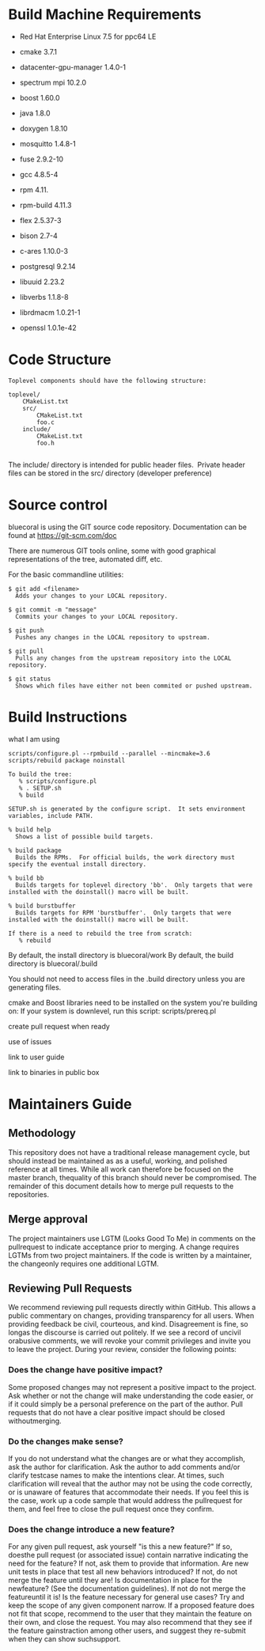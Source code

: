 # Build Machine Requirements
- Red Hat Enterprise Linux 7.5 for ppc64 LE
- cmake 3.7.1
- datacenter-gpu-manager 1.4.0-1
- spectrum mpi 10.2.0
- boost 1.60.0
- java 1.8.0
- doxygen 1.8.10
- mosquitto 1.4.8-1
- fuse 2.9.2-10
- gcc 4.8.5-4
- rpm 4.11.
- rpm-build 4.11.3
- flex 2.5.37-3
- bison 2.7-4
- c-ares 1.10.0-3
- postgresql 9.2.14
- libuuid 2.23.2
- libverbs 1.1.8-8
- librdmacm 1.0.21-1

- openssl 1.0.1e-42

# Code Structure
```
Toplevel components should have the following structure:

toplevel/
    CMakeList.txt
    src/
        CMakeList.txt
        foo.c
    include/
        CMakeList.txt
        foo.h
  
```
The include/ directory is intended for public header files.  Private header files can be stored in the src/ directory (developer preference)

# Source control

bluecoral is using the GIT source code repository.  Documentation can be found at https://git-scm.com/doc

There are numerous GIT tools online, some with good graphical representations of the tree, automated diff, etc.  

For the basic commandline utilities:
```
$ git add <filename>
  Adds your changes to your LOCAL repository.  

$ git commit -m "message"
  Commits your changes to your LOCAL repository. 

$ git push
  Pushes any changes in the LOCAL repository to upstream. 

$ git pull
  Pulls any changes from the upstream repository into the LOCAL repository.

$ git status
  Shows which files have either not been commited or pushed upstream.
```

# Build Instructions

what I am using
```
scripts/configure.pl --rpmbuild --parallel --mincmake=3.6
scripts/rebuild package noinstall
```
```
To build the tree:
   % scripts/configure.pl
   % . SETUP.sh
   % build

SETUP.sh is generated by the configure script.  It sets environment variables, include PATH.

% build help
  Shows a list of possible build targets.

% build package
  Builds the RPMs.  For official builds, the work directory must specify the eventual install directory.  

% build bb
  Builds targets for toplevel directory 'bb'.  Only targets that were installed with the doinstall() macro will be built.  

% build burstbuffer
  Builds targets for RPM 'burstbuffer'.  Only targets that were installed with the doinstall() macro will be built.  

If there is a need to rebuild the tree from scratch:
   % rebuild

```
By default, the install directory is bluecoral/work
By default, the build directory is bluecoral/.build

You should not need to access files in the .build directory unless you are generating files.

cmake and Boost libraries need to be installed on the system you're building on:
      If your system is downlevel, run this script:
           scripts/prereq.pl 


create pull request when ready

use of issues

link to user guide

link to binaries in public box

# Maintainers Guide

## Methodology
This repository does not have a traditional release management cycle, but should instead be maintained as as a useful, working, and polished reference at all times. While all work can therefore be focused on the master branch, thequality of this branch should never be compromised.
The remainder of this document details how to merge pull requests to the repositories.
## Merge approval
The project maintainers use LGTM (Looks Good To Me) in comments on the pullrequest to indicate acceptance prior to merging. A change requires LGTMs from two project maintainers. If the code is written by a maintainer, the changeonly requires one additional LGTM.
## Reviewing Pull Requests
We recommend reviewing pull requests directly within GitHub. This allows a public commentary on changes, providing transparency for all users. When providing feedback be civil, courteous, and kind. Disagreement is fine, so longas the discourse is carried out politely. If we see a record of uncivil orabusive comments, we will revoke your commit privileges and invite you to leave the project.
During your review, consider the following points:
### Does the change have positive impact?
Some proposed changes may not represent a positive impact to the project. Ask whether or not the change will make understanding the code easier, or if it could simply be a personal preference on the part of the author.
Pull requests that do not have a clear positive impact should be closed withoutmerging.
### Do the changes make sense?
If you do not understand what the changes are or what they accomplish, ask the author for clarification. Ask the author to add comments and/or clarify testcase names to make the intentions clear.
At times, such clarification will reveal that the author may not be using the code correctly, or is unaware of features that accommodate their needs. If you feel this is the case, work up a code sample that would address the pullrequest for them, and feel free to close the pull request once they confirm.
### Does the change introduce a new feature?
For any given pull request, ask yourself "is this a new feature?" If so, doesthe pull request (or associated issue) contain narrative indicating the need for the feature? If not, ask them to provide that information.
Are new unit tests in place that test all new behaviors introduced? If not, do not merge the feature until they are! Is documentation in place for the newfeature? (See the documentation guidelines). If not do not merge the featureuntil it is! Is the feature necessary for general use cases? Try and keep the scope of any given component narrow. If a proposed feature does not fit that scope, recommend to the user that they maintain the feature on their own, and close the request. You may also recommend that they see if the feature gainstraction among other users, and suggest they re-submit when they can show suchsupport.
